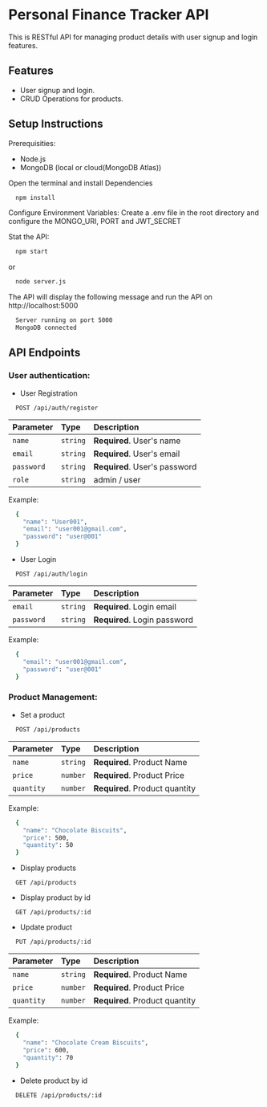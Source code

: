
# Personal Finance Tracker API

This is RESTful API for managing product details with user signup and login features.



## Features

- User signup and login.
- CRUD Operations for products.




## Setup Instructions

Prerequisities:
- Node.js
- MongoDB (local or cloud(MongoDB Atlas))

Open the terminal and install Dependencies

```bash
  npm install
```

Configure Environment Variables:
Create a .env file in the root directory and configure the MONGO_URI, PORT and JWT_SECRET

Stat the API:

```bash
  npm start
```
or

```bash
  node server.js
```

The API will display the following message and run the API on http://localhost:5000

```bash
  Server running on port 5000
  MongoDB connected

```






## API Endpoints

### User authentication:

- User Registration

```http
  POST /api/auth/register
```
| Parameter | Type     | Description                |
| :-------- | :------- | :------------------------- |
| `name` | `string` | **Required**. User's name |
| `email` | `string` | **Required**. User's email |
| `password` | `string` | **Required**. User's password |
| `role` | `string` | admin / user |

Example:

```bash
  {
    "name": "User001",
    "email": "user001@gmail.com",
    "password": "user@001"
  }
```

- User Login

```http
  POST /api/auth/login
```

| Parameter | Type     | Description                |
| :-------- | :------- | :------------------------- |
| `email` | `string` | **Required**. Login email |
| `password` | `string` | **Required**. Login password |

Example:

```bash
  {
    "email": "user001@gmail.com",
    "password": "user@001"
  }
```

### Product Management:

- Set a product

```http
  POST /api/products
```
| Parameter | Type     | Description                |
| :-------- | :------- | :------------------------- |
| `name` | `string` | **Required**. Product Name |
| `price` | `number` | **Required**. Product Price |
| `quantity` | `number` | **Required**. Product quantity |

Example:

```bash
  {
    "name": "Chocolate Biscuits",
    "price": 500,
    "quantity": 50
  }
```

- Display products

```http
  GET /api/products
```

- Display product by id

```http
  GET /api/products/:id
```

- Update product

```http
  PUT /api/products/:id
```
| Parameter | Type     | Description                |
| :-------- | :------- | :------------------------- |
| `name` | `string` | **Required**. Product Name |
| `price` | `number` | **Required**. Product Price |
| `quantity` | `number` | **Required**. Product quantity |

Example:

```bash
  {
    "name": "Chocolate Cream Biscuits",
    "price": 600,
    "quantity": 70
  }
```

- Delete product by id

```http
  DELETE /api/products/:id
```




